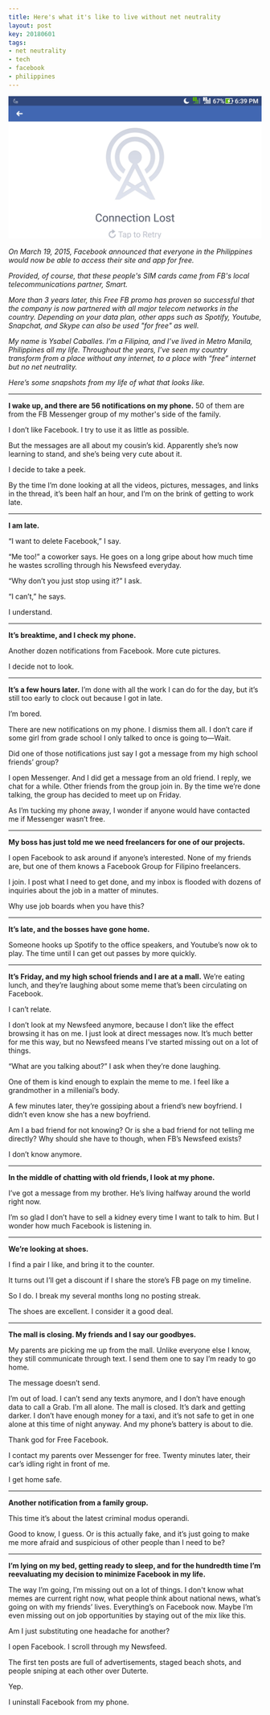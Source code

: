 ```yaml
---
title: Here's what it's like to live without net neutrality
layout: post
key: 20180601
tags:
- net neutrality
- tech
- facebook
- philippines
---
```


![Connection Lost](/assets/images/postsImgs/ConnectionLost.jpg)

*On March 19, 2015, Facebook announced that everyone in the Philippines would now be able to access their site and app for free.*

<!--more-->
*Provided, of course, that these people's SIM cards came from FB's local telecommunications partner, Smart.*

*More than 3 years later, this Free FB promo has proven so successful that the company is now partnered with all major telecom networks in the country. Depending on your data plan, other apps such as Spotify, Youtube, Snapchat, and Skype can also be used "for free" as well.*

*My name is Ysabel Caballes. I’m a Filipina, and I’ve lived in Metro Manila, Philippines all my life. Throughout the years, I’ve seen my country transform from a place without any internet, to a place with “free” internet but no net neutrality.*

*Here’s some snapshots from my life of what that looks like.*

<hr>

**I wake up, and there are 56 notifications on my phone.** 50 of them are from the FB Messenger group of my mother's side of the family.

I don’t like Facebook. I try to use it as little as possible.

But the messages are all about my cousin’s kid. Apparently she’s now learning to stand, and she’s being very cute about it.

I decide to take a peek.

By the time I’m done looking at all the videos, pictures, messages, and links in the thread, it’s been half an hour, and I’m on the brink of getting to work late.

<hr>

**I am late.**

“I want to delete Facebook,” I say.

“Me too!” a coworker says. He goes on a long gripe about how much time he wastes scrolling through his Newsfeed everyday.

“Why don’t you just stop using it?” I ask.

“I can’t,” he says.

I understand.

<hr>

**It’s breaktime, and I check my phone.**

Another dozen notifications from Facebook. More cute pictures.

I decide not to look.

<hr>

**It’s a few hours later.** I’m done with all the work I can do for the day, but it’s still too early to clock out because I got in late.

I’m bored.

There are new notifications on my phone. I dismiss them all. I don’t care if some girl from grade school I only talked to once is going to—Wait.

Did one of those notifications just say I got a message from my high school friends’ group?

I open Messenger. And I did get a message from an old friend. I reply, we chat for a while. Other friends from the group join in. By the time we’re done talking, the group has decided to meet up on Friday.

As I’m tucking my phone away, I wonder if anyone would have contacted me if Messenger wasn’t free.

<hr>

**My boss has just told me we need freelancers for one of our projects.**

I open Facebook to ask around if anyone’s interested. None of my friends are, but one of them knows a Facebook Group for Filipino freelancers.

I join. I post what I need to get done, and my inbox is flooded with dozens of inquiries about the job in a matter of minutes.

Why use job boards when you have this?

<hr>

**It’s late, and the bosses have gone home.**

Someone hooks up Spotify to the office speakers, and Youtube’s now ok to play. The time until I can get out passes by more quickly.

<hr>

**It’s Friday, and my high school friends and I are at a mall.** We’re eating lunch, and they’re laughing about some meme that’s been circulating on Facebook.

I can’t relate.

I don’t look at my Newsfeed anymore, because I don’t like the effect browsing it has on me. I just look at direct messages now. It’s much better for me this way, but no Newsfeed means I’ve started missing out on a lot of things.

“What are you talking about?” I ask when they’re done laughing.

One of them is kind enough to explain the meme to me. I feel like a grandmother in a millenial’s body.

A few minutes later, they’re gossiping about a friend’s new boyfriend.
I didn’t even know she has a new boyfriend.

Am I a bad friend for not knowing? Or is she a bad friend for not telling me directly? Why should she have to though, when FB’s Newsfeed exists?

I don’t know anymore.

<hr>

**In the middle of chatting with old friends, I look at my phone.**

I’ve got a message from my brother. He’s living halfway around the world right now.

I’m so glad I don’t have to sell a kidney every time I want to talk to him. But I wonder how much Facebook is listening in.

<hr>

**We’re looking at shoes.**

I find a pair I like, and bring it to the counter.

It turns out I’ll get a discount if I share the store’s FB page on my timeline.

So I do. I break my several months long no posting streak.

The shoes are excellent. I consider it a good deal.

<hr>

**The mall is closing. My friends and I say our goodbyes.**

My parents are picking me up from the mall. Unlike everyone else I know, they still communicate through text. I send them one to say I’m ready to go home.

The message doesn’t send.

I’m out of load. I can’t send any texts anymore, and I don’t have enough data to call a Grab. I’m all alone. The mall is closed. It’s dark and getting darker. I don’t have enough money for a taxi, and it’s not safe to get in one alone at this time of night anyway. And my phone’s battery is about to die.

Thank god for Free Facebook.

I contact my parents over Messenger for free. Twenty minutes later, their car’s idling right in front of me.

I get home safe.

<hr>

**Another notification from a family group.**

This time it’s about the latest criminal modus operandi.

Good to know, I guess. Or is this actually fake, and it’s just going to make me more afraid and suspicious of other people than I need to be?

<hr>

**I’m lying on my bed, getting ready to sleep, and for the hundredth time I’m reevaluating my decision to minimize Facebook in my life.**

The way I’m going, I’m missing out on a lot of things. I don't know what memes are current right now, what people think about national news, what’s going on with my friends’ lives. Everything’s on Facebook now. Maybe I’m even missing out on job opportunities by staying out of the mix like this.

Am I just substituting one headache for another?

I open Facebook. I scroll through my Newsfeed.

The first ten posts are full of advertisements, staged beach shots, and people sniping at each other over Duterte.

Yep.

I uninstall Facebook from my phone.